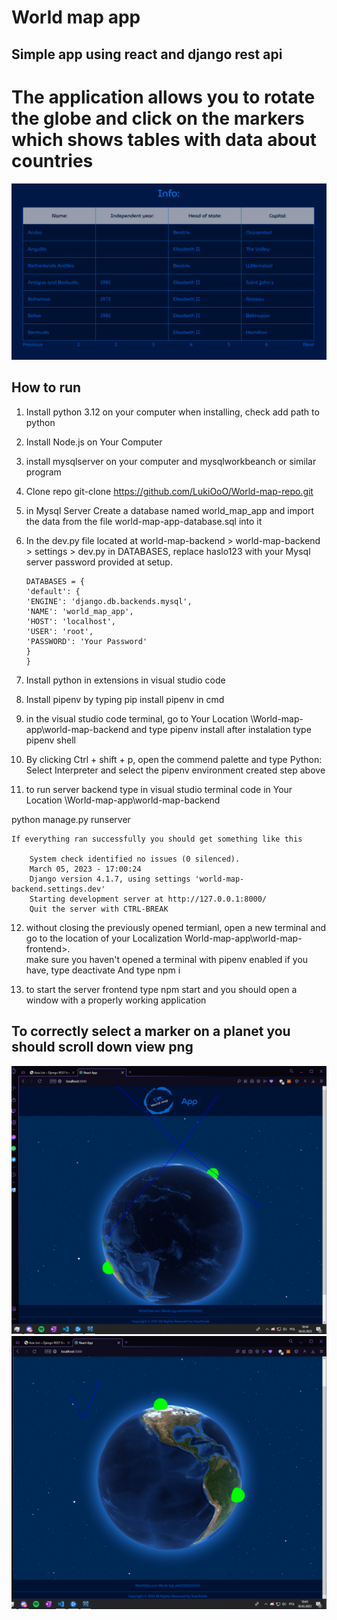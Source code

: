 # World map app

## Simple app using react and django rest api
# The application allows you to rotate the globe and click on the markers which shows tables with data about countries
![table.png](table.png)

## How to run

1.  Install python 3.12 on your computer when installing, check add path to python

2.  Install Node.js on Your Computer

3.  install mysqlserver on your computer and mysqlworkbeanch or similar program

4.  Clone repo git-clone https://github.com/LukiOoO/World-map-repo.git

5.  in Mysql Server Create a database named world_map_app and import the data from the file world-map-app-database.sql into it

6.  In the dev.py file located at world-map-backend > world-map-backend > settings > dev.py in DATABASES, replace haslo123 with your Mysql server password provided at setup.

        DATABASES = {
        'default': {
        'ENGINE': 'django.db.backends.mysql',
        'NAME': 'world_map_app',
        'HOST': 'localhost',
        'USER': 'root',
        'PASSWORD': 'Your Password'
        }
        }

7.  Install python in extensions in visual studio code

8.  Install pipenv by typing pip install pipenv in cmd

9.  in the visual studio code terminal, go to Your Location \World-map-app\world-map-backend and type pipenv install after instalation type pipenv shell

10. By clicking Ctrl + shift + p, open the commend palette and type Python: Select Interpreter and select the pipenv environment created step above

11. to run server backend type in visual studio terminal code in Your Location \World-map-app\world-map-backend

python manage.py runserver

    If everything ran successfully you should get something like this

        System check identified no issues (0 silenced).
        March 05, 2023 - 17:00:24
        Django version 4.1.7, using settings 'world-map-backend.settings.dev'
        Starting development server at http://127.0.0.1:8000/
        Quit the server with CTRL-BREAK

12. without closing the previously opened termianl, open a new terminal and go to the location of your Localization World-map-app\world-map-frontend>.  
    make sure you haven't opened a terminal with pipenv enabled if you have, type deactivate And type npm i

13. to start the server frontend type npm start and you should open a window with a properly working application

## To correctly select a marker on a planet you should scroll down view png
![wrong.png](wrong.PNG)![correctly.png](correctly.PNG)
